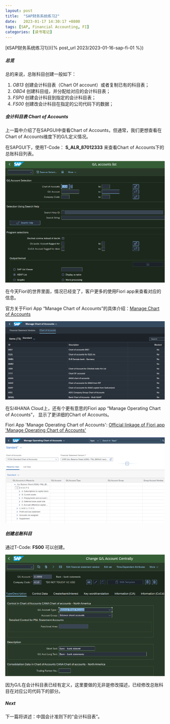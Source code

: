 ```yaml
---
layout: post
title:  "SAP财务系统练习2"
date:   2023-01-17 14:30:17 +0800
tags: [SAP, Financial Accounting, FI]
categories: [读书笔记]
---
```


[《SAP财务系统练习1》]({% post_url 2023/2023-01-16-sap-fi-01 %})   

##### 总览

总的来说，总账科目创建一般如下：
1. *OB13* 创建会计科目表（Chart Of account）或者复制已有的科目表；
2. *OBD4* 创建科目组，并分配给对应的会计科目表；
3. *FSP0* 创建会计科目到指定的会计科目表；
4. *FS00* 创建改会计科目在指定的公司代码下的数据；

##### 会计科目表 Chart of Accounts

上一篇中介绍了在SAPGUI中查看Chart of Accounts，但通常，我们更想查看在Chart of Accounts维度下的G/L定义情况。

在SAPGUI下，使用T-Code： **S_ALR_87012333** 来查看Chart of Accounts下的总账科目列表。

![SAPGUI 'G/L accounts'](/assets/uploads/2023/01/gl-list.png)


在今天Fiori的世界里面，情况已经变了，客户更多的使用Fiori app来查看对应的信息。


官方关于Fiori App “Manage Chart of Accounts”的具体介绍：[Manage Chart of Accounts](https://fioriappslibrary.hana.ondemand.com/sap/fix/externalViewer/#/detail/Apps('F0763A')/S24OP)


![Fiori 'Manage chart of accounts'](/assets/uploads/2023/01/manage-coa-fiori.png)

在S/4HANA Cloud上，还有个更有意思的Fiori app “Manage Operating Chart of Accounts”， 显示了更详细的Chart of Accounts。

Fiori App 'Manage Operating Chart of Accounts': [Official linkage of Fiori app 'Manage Operating Chart of Accounts'](https://fioriappslibrary.hana.ondemand.com/sap/fix/externalViewer/#/detail/Apps('F0763B')/S29)


![Fiori 'Manage Operating Chart of Accounts'](/assets/uploads/2023/01/manage-operating-coa-fiori.png)


##### 创建总账科目

通过T-Code: **FS00** 可以创建。

![SAPGUI 'Display G/L account'](/assets/uploads/2023/01/fs00.png)

因为G/L在会计科目表已经有定义，这里要做的无非是修改描述，已经修改总账科目在对应公司代码下的部分。

##### Next

下一篇将讲述：中国会计准则下的“会计科目表”。


